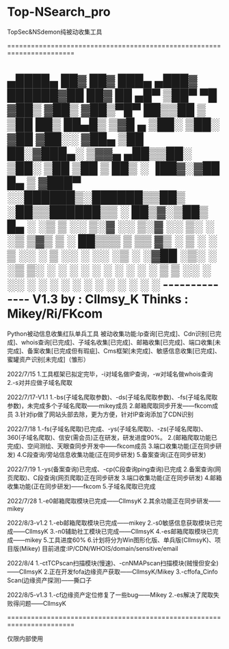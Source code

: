 # Top-NSearch_pro
TopSec&amp;NSdemon纯被动收集工具

=======================================================================

 ▄████▄   ██▓     ██▓     ███▄ ▄███▓  ██████▓██   ██▓ ██ ▄█▀
▒██▀ ▀█  ▓██▒    ▓██▒    ▓██▒▀█▀ ██▒▒██    ▒ ▒██  ██▒ ██▄█▒ 
▒▓█    ▄ ▒██░    ▒██░    ▓██    ▓██░░ ▓██▄    ▒██ ██░▓███▄░ 
▒▓▓▄ ▄██▒▒██░    ▒██░    ▒██    ▒██   ▒   ██▒ ░ ▐██▓░▓██ █▄ 
▒ ▓███▀ ░░██████▒░██████▒▒██▒   ░██▒▒██████▒▒ ░ ██▒▓░▒██▒ █▄
░ ░▒ ▒  ░░ ▒░▓  ░░ ▒░▓  ░░ ▒░   ░  ░▒ ▒▓▒ ▒ ░  ██▒▒▒ ▒ ▒▒ ▓▒
  ░  ▒   ░ ░ ▒  ░░ ░ ▒  ░░  ░      ░░ ░▒  ░ ░▓██ ░▒░ ░ ░▒ ▒░
░          ░ ░     ░ ░   ░      ░   ░  ░  ░  ▒ ▒ ░░  ░ ░░ ░ 
░ ░          ░  ░    ░  ░       ░         ░  ░ ░     ░   --------------  V1.3  by : Cllmsy_K
                                                                           Thinks : Mikey/Ri/FKcom
=======================================================================

Python被动信息收集红队单兵工具
被动收集功能:Ip查询[已完成]、Cdn识别[已完成]、whois查询[已完成]、子域名收集[已完成]、邮箱收集[已完成]、端口收集[未完成]、备案收集[已完成但有瑕疵]、Cms框架[未完成]、敏感信息收集[已完成]、蜜罐资产识别[未完成]（雏形）

2022/7/15
1.工具框架已拟定完毕，-i对域名做IP查询，-w对域名做whois查询
2.-s对并应做子域名爬取

2022/7/17-V1.1
1.-bs(子域名爬取参数)、-ds(子域名爬取参数)、-fs(子域名爬取参数)，未完成多个子域名爬取——mikey成员
2.邮箱爬取同步开发——fkcom成员
3.针对ip做了网站头部去除，更为方便，针对IP查询添加了CDN识别

2022/7/18
1.-fs(子域名爬取)已完成、-ys(子域名爬取)、-zs(子域名爬取)、360(子域名爬取)、信安(需会员)正在研发，研发进度90%。
2.(邮箱爬取功能已完成)、空间测绘、天眼查同步开发中——fkcom成员
3.端口收集功能(正在同步研发)
4.C段查询/旁站信息收集功能(正在同步研发)
5.备案查询(正在同步研发)

2022/7/19
1.-ys(备案查询)已完成、-cp(C段查询ping查询)已完成
2.备案查询(网页爬取)、C段查询(网页爬取)正在同步研发
3.端口收集功能(正在同步研发)
4.邮箱收集功能(正在同步研发)——fkcom
5.子域名爬取已完成

2022/7/28
1.-e0邮箱爬取模块已完成——CllmsyK
2.其余功能正在同步研发——mikey

2022/8/3-v1.2
1.-eb邮箱爬取模块已完成——mikey
2.-s0敏感信息获取模块已完成——CllmsyK
3.-n0辅助社工模块已完成——CllmsyK
4.-es邮箱爬取模块已完成——mikey
5.工具进度60%
6.计划将分为Win图形化版、单兵版(CllmsyK)、项目版(Mikey)
目前进度:IP/CDN/WHOIS/domain/sensitive/email

2022/8/4
1.-ctTCPscan扫描模块(慢速)、-cnNMAPscan扫描模块(贼慢但安全)——CllmsyK
2.正在开发fofa边缘资产获取——CllmsyK/Mikey
3.-cffofa_Cinfo Scan(边缘资产探测)——撕口子

2022/8/5-v1.3
1.-cf边缘资产定位修复了一些bug——Mikey
2.-es解决了爬取失败得问题——CllmsyK

=======================================================================

仅限内部使用
